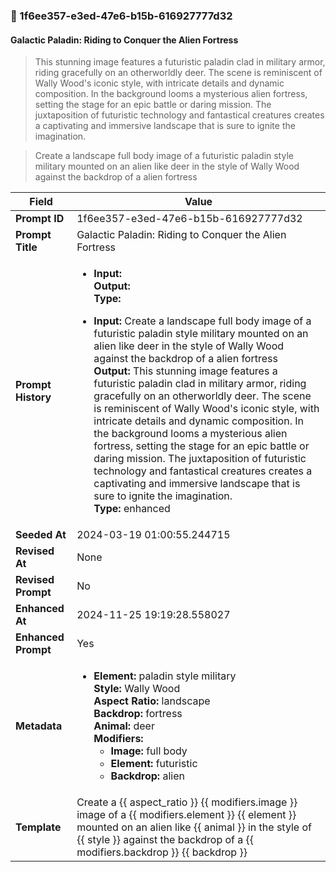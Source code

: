 

### 📜 1f6ee357-e3ed-47e6-b15b-616927777d32

#### Galactic Paladin: Riding to Conquer the Alien Fortress

> This stunning image features a futuristic paladin clad in military armor, riding gracefully on an otherworldly deer. The scene is reminiscent of Wally Wood's iconic style, with intricate details and dynamic composition. In the background looms a mysterious alien fortress, setting the stage for an epic battle or daring mission. The juxtaposition of futuristic technology and fantastical creatures creates a captivating and immersive landscape that is sure to ignite the imagination.

> Create a landscape full body image of a futuristic paladin style military mounted on an alien like deer in the style of Wally Wood against the backdrop of a alien fortress

| Field          | Value                                                                                                                                                                      |
|----------------|----------------------------------------------------------------------------------------------------------------------------------------------------------------------------|
| **Prompt ID**  | 1f6ee357-e3ed-47e6-b15b-616927777d32                                                                                                                                                            |
| **Prompt Title**  | Galactic Paladin: Riding to Conquer the Alien Fortress                                                                                                                                                            |
| **Prompt History** | <ul><li>**Input:**  <br> **Output:**  <br> **Type:** </li></ul><ul><li>**Input:** Create a landscape full body image of a futuristic paladin style military mounted on an alien like deer in the style of Wally Wood against the backdrop of a alien fortress <br> **Output:** This stunning image features a futuristic paladin clad in military armor, riding gracefully on an otherworldly deer. The scene is reminiscent of Wally Wood's iconic style, with intricate details and dynamic composition. In the background looms a mysterious alien fortress, setting the stage for an epic battle or daring mission. The juxtaposition of futuristic technology and fantastical creatures creates a captivating and immersive landscape that is sure to ignite the imagination. <br> **Type:** enhanced</li></ul> |
| **Seeded At** | 2024-03-19 01:00:55.244715                                                                                                                                                   |
| **Revised At** | None                                                                                                                                                   |
| **Revised Prompt** | No                                                                                                                                                                      |
| **Enhanced At** | 2024-11-25 19:19:28.558027                                                                                                                                                  |
| **Enhanced Prompt** | Yes                                                                                                                                                                    |
| **Metadata**   | <ul><li>**Element:** paladin style military <br> **Style:** Wally Wood <br> **Aspect Ratio:** landscape <br> **Backdrop:** fortress <br> **Animal:** deer <br> **Modifiers:**<ul><li>**Image:** full body</li><li>**Element:** futuristic</li><li>**Backdrop:** alien</li></ul></li></ul> |
| **Template**   | Create a {{ aspect_ratio }} {{ modifiers.image }} image of a {{ modifiers.element }} {{ element }} mounted on an alien like {{ animal }} in the style of {{ style }} against the backdrop of a {{ modifiers.backdrop }} {{ backdrop }}                                                                                                                                           |


